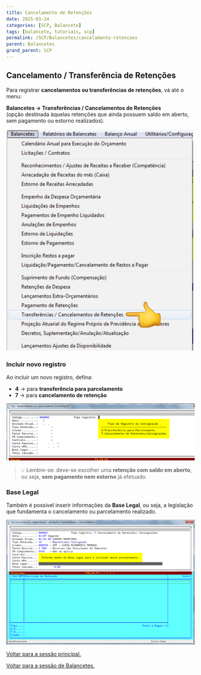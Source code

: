 ```yaml
---
title: Cancelamento de Retenções
date: 2025-03-24
categories: [SCP, Balancete]
tags: [balancete, tutoriais, scp]
permalink: /SCP/Balancetes/cancelamento-retencoes
parent: Balancetes
grand_parent: SCP
---
```


## Cancelamento / Transferência de Retenções

Para registrar **cancelamentos ou transferências de retenções**, vá até o menu:

**Balancetes → Transferências / Cancelamentos de Retenções**  
(opção destinada àquelas retenções que ainda possuem saldo em aberto, sem pagamento ou estorno realizados).

![Menu - Cancelamento de Retenções](/assets/img/scp/balancetes/cancel-retencoes1.png)

### Incluir novo registro

Ao incluir um novo registro, defina:

- **4** → para **transferência para parcelamento**
- **7** → para **cancelamento de retenção**

![Transferência / Cancelamento de Retenção - Cadastro](/assets/img/scp/balancetes/cancel-retencoes2.png)

> 💡 Lembre-se: deve-se escolher uma **retenção com saldo em aberto**, ou seja, **sem pagamento nem estorno** já efetuado.

### Base Legal

Também é possível inserir informações da **Base Legal**, ou seja, a legislação que fundamenta o cancelamento ou parcelamento realizado.

![Base Legal - Cancelamento de Retenção](/assets/img/scp/balancetes/cancel-retencoes3.png)

[Voltar para a sessão principal.](/SCP)

[Voltar para a sessão de Balancetes.](/SCP/Balancetes)